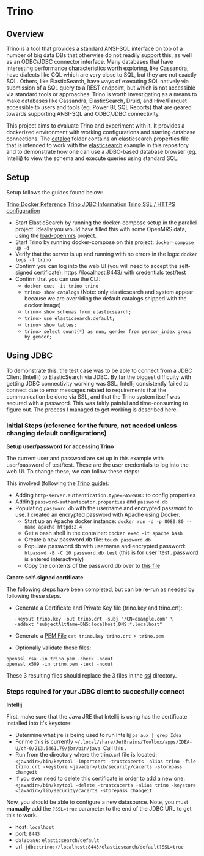 # Trino

## Overview

Trino is a tool that provides a standard ANSI-SQL interface on top of a number of big data DBs that otherwise do not readily support this, as well as an ODBC/JDBC connector interface.  Many databases that have interesting performance characteristics worth exploring, like Cassandra, have dialects like CQL which are very close to SQL, but they are not exactly SQL.  Others, like ElasticSearch, have ways of executing SQL natively via submission of a SQL query to a REST endpoint, but which is not accessible via standard tools or approaches.  Trino is worth investigating as a means to make databases like Cassandra, ElasticSearch, Druid, and Hive/Parquet accessible to users and tools (eg. Power BI, SQL Reports) that are geared towards supporting ANSI-SQL and ODBC/JDBC connectivity.

This project aims to evaluate Trino and experiment with it.  It provides a dockerized environment with working configurations and starting database connections.  The [catalog](./config/catalog) folder contains an elasticsearch.properties file that is intended to work with the [elasticsearch](../elasticsearch) example in this repository and to demonstrate how one can use a JDBC-based database browser (eg. Intellij) to view the schema and execute queries using standard SQL.

## Setup

Setup follows the guides found below:

[Trino Docker Reference](https://github.com/trinodb/trino/blob/master/core/docker/README.md)
[Trino JDBC Information](https://trino.io/docs/current/installation/jdbc.html)
[Trino SSL / HTTPS configuration](https://trino.io/docs/current/security/tls.html)

* Start ElasticSearch by running the docker-compose setup in the parallel project.  Ideally you would have filled this with some OpenMRS data, using the [load-openmrs](../flink-jobs/load-openmrs) project.
* Start Trino by running docker-compose on this project:  `docker-compose up -d`
* Verify that the server is up and running with no errors in the logs:  `docker logs -f trino`
* Confirm you can log into the web UI (you will need to accept the self-signed certificate):  https://localhost:8443/ with credentials test/test
* Confirm that you can use the CLI:
  * `docker exec -it trino trino`
  * `trino> show catalogs` (Note: only elasticsearch and system appear because we are overriding the default catalogs shipped with the docker image)
  * `trino> show schemas from elasticsearch;`
  * `trino> use elasticsearch.default;`
  * `trino> show tables;`
  * `trino> select count(*) as num, gender from person_index group by gender;`

## Using JDBC

To demonstrate this, the test case was to be able to connect from a JDBC Client (Intellij) to ElasticSearch via JDBC.  By far the biggest difficulty with getting JDBC connectivity working was SSL.  Intellij consistently failed to connect due to error messages related to requirements that the communication be done via SSL, and that the Trino system itself was secured with a password.  This was fairly painful and time-consuming to figure out.  The process I managed to get working is described here.

### Initial Steps (reference for the future, not needed unless changing default configurations)

**Setup user/password for accessing Trino**

The current user and password are set up in this example with user/password of test/test.  These are the user credentials to log into the web UI.  To change these, we can follow these steps:

This involved (following the [Trino guide](https://trino.io/docs/current/security/password-file.html)):
* Adding `http-server.authentication.type=PASSWORD` to config.properties
* Adding `password-authenticator.properties` and `password.db`
* Populating `password.db` with the username and encrypted password to use.  I created an encrypted password with Apache using Docker:
  * Start up an Apache docker instance:  `docker run -d -p 8080:80 --name apache httpd:2.4` 
  * Get a bash shell in the container:  `docker exec -it apache bash`
  * Create a new password.db file:  `touch password.db`
  * Populate password.db with username and encrypted password:  `htpasswd -B -C 10 password.db test` (this is for user 'test'.  password is entered interactively)
  * Copy the contents of the password.db over to [this file](./config/password.db)

**Create self-signed certificate**

The following steps have been completed, but can be re-run as needed by following these steps.

* Generate a Certificate and Private Key file (trino.key and trino.crt):
```openssl req -x509 -newkey rsa:4096 -sha256 -days 3650 -nodes \
   -keyout trino.key -out trino.crt -subj "/CN=example.com" \
   -addext "subjectAltName=DNS:localhost,DNS:*.localhost"
```

* Generate a [PEM File](https://trino.io/docs/current/security/inspect-pem.html)
```cat trino.key trino.crt > trino.pem```

* Optionally validate these files:
```
openssl rsa -in trino.pem -check -noout
openssl x509 -in trino.pem -text -noout
```

These 3 resulting files should replace the 3 files in the [ssl](./config/ssl) directory.

### Steps required for your JDBC client to succesfully connect

**Intellij**

First, make sure that the Java JRE that Intellij is using has the certificate installed into it's keystore:

* Determine what jre is being used to run Intellij `ps aux | grep Idea`
* For me this is currently `~/.local/share/JetBrains/Toolbox/apps/IDEA-U/ch-0/213.6461.79/jbr/bin/java`.  Call this <javadir>.
* Run from the directory where the trino.crt file is located:
`<javadir>/bin/keytool -importcert -trustcacerts -alias trino -file trino.crt -keystore <javadir>/lib/security/cacerts -storepass changeit`
* If you ever need to delete this certificate in order to add a new one:
`<javadir>/bin/keytool -delete -trustcacerts -alias trino -keystore <javadir>/lib/security/cacerts -storepass changeit`

Now, you should be able to configure a new datasource.  Note, you must **manually** add the `?SSL=true` parameter to the end of the JDBC URL to get this to work.

* host:  `localhost`
* port:  `8443`
* database:  `elasticsearch/default`
* url: `jdbc:trino://localhost:8443/elasticsearch/default?SSL=true`